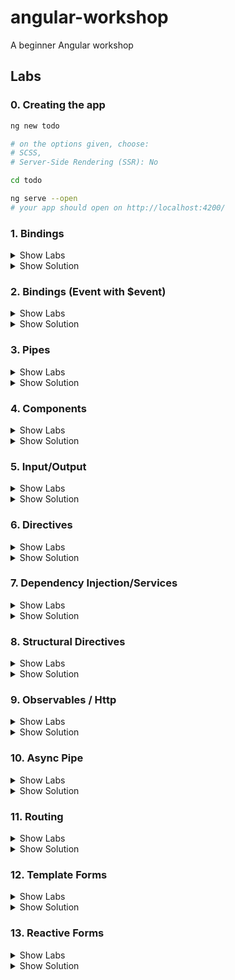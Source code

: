 # angular-workshop

A beginner Angular workshop

## Labs

### 0. Creating the app

```sh
ng new todo

# on the options given, choose:
# SCSS,
# Server-Side Rendering (SSR): No

cd todo

ng serve --open
# your app should open on http://localhost:4200/
```

### 1. Bindings

<details><summary>Show Labs</summary>
	
#### Interpolation
In your freshly created project, open the file `src/app/app.component.html`. You can completely remove the existing contents of this file. Now try the following bindings (one after another). 
1. `{{ 'hallo' }}`
2. `{{ 3 }}`
3. `{{ 17 + 4 }}`

Which values do you see in the preview pane?

#### Interpolation II

Now, open the file `src/app/app.component.ts` and introduce a new field called `value` within the `AppComponent` class:

```ts
export class AppComponent {
  // …
  public value = "Hello";
}
```

Bind the value of this field to the template file, by adding the following interpolation to `src/app/app.component.html`.

```html
<p>{{ value }}</p>
```

Then, `Hello` should show up in the preview pane.

#### Property Binding

1. Declare a new field called `color` on your component instance and initialize it with a CSS color value (e.g., `hotpink`))
2. Create a new `div` element in the AppComponent’s HTML template and add some text(Hint: `<div>My pink container</div>`
3. Bind the value of the field to the background color of the `div` element (Hint—add the following attribute assignment to the `div` node: `[style.backgroundColor]="color"`)

The square brackets are not a typo! They might look odd, but it will work.

#### Event Binding

1. Implement a new method `onClick` on the component instance that opens an alert box (Hint: `public onClick() { alert('Hello!'); }`)
2. Create a new `button` element in the AppComponent’s HTML template (Hint: `<button>Click me.</button>`)
3. Bind the click event of the button to the `onClick` method (Hint—add the following attribute assignment to the `button` node: `(click)="onClick()"`)
4. Implement a new method `onMouseMove` on the component instance that logs to the console (Hint: `console.log('Hello!')`)
5. Bind the `mousemove` event of the button to `onMouseMove`.

Again, the brackets are not a typo. It will work just fine.

</details>

<details><summary>Show Solution</summary>

```js
// app.component.ts
import { Component } from '@angular/core';

@Component({
  selector: 'app-root',
  standalone: true,
  templateUrl: './app.component.html',
  styleUrl: './app.component.scss',
})
export class AppComponent {
  title = 'todo';
  public value = 'Hello';
  color = 'hotpink';

  public onClick() {
    alert('Hello!');
  }

  public onMouseMove() {
    console.log('Hello!');
  }
}
```

```html
<!-- app.component.html -->
{{ "hallo" }} {{ 3 }} {{ 17 + 4 }}

<p>{{ value }}</p>

<div [style.backgroundColor]="color">My pink container</div>

<button (mousemove)="onMouseMove()" (click)="onClick()">Click me.</button>
```

```scss
// styles.scss

body {
  font-family: "Segoe UI", Tahoma, Geneva, Verdana, sans-serif;
}
```

</details>

### 2. Bindings (Event with $event)

<details><summary>Show Labs</summary>
	
#### Event Binding (Advanced)
Adjust the implementations of `onClick()` and `onMouseMove()` to print the coordinates of the mouse (instead of printing `Hello!`)

Hints:

- `(click)="onClick($event)"`
- `public onClick(event: MouseEvent): void {}`

MouseEvent documentation: https://developer.mozilla.org/de/docs/Web/API/MouseEvent

</details>

<details><summary>Show Solution</summary>

```js
export class AppComponent  {
  public value = "Hello";
  public color = "hotpink";

  public onClick(event: MouseEvent): void {
    alert(event.clientX);
  }

  public onMouseMove(event: MouseEvent): void {
    console.log(event.clientX);
  }
}
```

```html
<button (click)="onClick($event)" (mousemove)="onMouseMove($event)">
  Click me.
</button>
```

</details>

### 3. Pipes

<details><summary>Show Labs</summary>
	
#### Interpolation

In `app.component.ts`, add `CommonModule` to the `imports` array (line 7). Now the default pipes are available.

Adjust your value binding from lab #1 to be printed as lowercase (Hint: `{{ value | lowercase }}`).

Then, adjust it to be printed as UPPERCASE.

#### Built-in pipes

Add a new numeric field to your AppComponent (e.g., `public number = 3.14159;`). Bind this field to the template using the pipes:

- `percent`
- `currency`
- `number` (showing five decimal places)

Please use three interpolations (`{{ number | … }} {{ number | … }} {{ number | … }}`).

#### Create a new pipe

Generate a pipe with the name yell:

`ng generate pipe yell`

Open the generated file `yell.pipe.ts`.

Implement the yell pipe as follows:

- The yell pipe should suffix the bound value with three exclamation marks (e.g., `value + '!!!'` or `` `${value}!!!` ``).
- The developer can optionally pass an argument to override the suffix (`args` parameter).

| Interpolation               | Value    |
| --------------------------- | -------- |
| `{{ value \| yell }}`       | Hello!!! |
| `{{ value \| yell:'???' }}` | Hello??? |

</details>

<details><summary>Show Solution</summary>

```js
// app.component.ts
import { CommonModule } from "@angular/common";
import { Component } from "@angular/core";
import { YellPipe } from "./yell.pipe";

@Component({
  selector: "app-root",
  standalone: true,
  templateUrl: "./app.component.html",
  styleUrl: "./app.component.scss",
  imports: [CommonModule, YellPipe],
})
export class AppComponent {
  public value = "Hello";
  public color = "hotpink";
  public number = 3.14159;
  public onClick(event: MouseEvent) {
    console.log(event.clientX);
  }

  public onMouseMove(event: MouseEvent) {
    console.log(event.clientX);
  }
}
```

```js
// yell.pipe.ts
import { Pipe, PipeTransform } from "@angular/core";

@Pipe({
  name: "yell",
  standalone: true,
})
export class YellPipe implements PipeTransform {
  transform(value: string, args?: string) {
    const suffix = args || "!!!";
    const yelling = value + suffix;
    return yelling.toUpperCase();
  }
}
```

```html
<!-- app.component.ts -->
<p>{{ value | uppercase}}</p>

<p>{{ number | percent}}</p>
<p>{{ number | currency}}</p>
<p>{{ number | number}}</p>

<p>{{ value | yell}}</p>
<p>{{ value | yell: '???'}}</p>
```

</details>

### 4. Components

<details><summary>Show Labs</summary>
	
#### Create a new component

Create your first component. The new component should be named `todo`.

`ng generate component todo`

Which files have been created? What’s the selector of the new component (`selector` property of `todo.component.ts`)?

#### Use the new component in your AppComponent’s template

Open the AppComponent’s template (i.e., HTML file) and use the new component there by adding an HTML element with the new component’s selector name (e.g., if the selector is `my-selector`, add `<my-selector />` to the template).

You then need to import the todo component into the app component. You can do this automatically:
![image](https://github.com/thinktecture/angular-workshop/assets/13692904/9b843c0d-d21f-40fd-918c-484e8eb32be8)

If you like, you can duplicate this HTML element to see the idea of componentization in action.

</details>

<details><summary>Show Solution</summary>

```js
// todo.component.ts
import { Component } from "@angular/core";

@Component({
  selector: "app-todo",
  standalone: true,
  imports: [],
  templateUrl: "./todo.component.html",
  styleUrl: "./todo.component.scss",
})
export class TodoComponent {}
```

```html
<!-- app.component.html -->
<app-todo />
```

```js
// app.component.ts
...
import { TodoComponent } from './todo/todo.component';

@Component({
  selector: 'app-root',
  standalone: true,
  templateUrl: './app.component.html',
  styleUrl: './app.component.scss',
  imports: [CommonModule, YellPipe, TodoComponent],
})
export class AppComponent {
...
}

```

</details>

### 5. Input/Output

<details><summary>Show Labs</summary>
	
#### Input

1. Extend your `TodoComponent` with an `@Input()` field called `todo`.
2. Add a new `myTodo` field to the AppComponent and assign a todo object to it: `{ name: "Wash clothes", done: false, id: 3 }`
3. Pass the `myTodo` object to the `todo` component from the AppComponent’s template by using an input binding.
4. In the `TodoComponent`’s template, bind the value of the `todo` field to the UI using the interpolation and the `JSON` pipe.

#### Output

1. Extend your `TodoComponent` with an `@Output()` field called `done`.
2. Add a `button` to your `TodoComponent` and an event binding for the `click` event of this button.
   When the button is clicked, set the todo `done` property to `true` and emit the `done` event. Pass the current todo object as the event argument.
3. In the `AppComponent`’s template, bind to the `done` event using an event binding and log the finalized item to the console.

</details>

<details><summary>Show Solution</summary>

```js
// todo.component.ts

import { JsonPipe } from '@angular/common';
import { Component, EventEmitter, Input, Output } from '@angular/core';

@Component({
  selector: 'app-todo',
  standalone: true,
  imports: [JsonPipe],
  templateUrl: './todo.component.html',
  styleUrl: './todo.component.scss',
})
export class TodoComponent {
  @Input() todo: any;
  @Output() done = new EventEmitter();

  markAsDone() {
    this.todo.done = true;
    this.done.emit(this.todo);
  }
}
```

```html
<!-- todo.component.html -->

<p>Todo: {{todo | json }}</p>

<button (click)="markAsDone()">Mark as done</button>
```

```html
<!-- app.component.html -->

<app-todo [todo]="myTodo" (done)="onDoneClicked($event)" />
```

```js
// app.component.ts

import { CommonModule } from '@angular/common';
import { Component } from '@angular/core';
import { TodoComponent } from './todo/todo.component';

@Component({
  selector: 'app-root',
  standalone: true,
  templateUrl: './app.component.html',
  styleUrl: './app.component.scss',
  imports: [CommonModule, TodoComponent],
})
export class AppComponent {
  public myTodo = { name: 'Wash clothes', done: false, id: 3 };

  onDoneClicked($event: any) {
    console.log($event);
  }
}
```

</details>

### 6. Directives

<details><summary>Show Labs</summary>
	
#### Create a color directive

Create a directive:

```sh
ng generate directive color
```

The directive takes `color` as an `@Input()` binding. The directive should set the color of the host element (using a `@HostBinding()`).

#### Using the directive from the component

In the component template, declare a `colorToBind` property and give it your favorite color as its value. In the component template, pass the `colorToBind` property into the `[color]` input binding.

#### Create a click directive

Create another directive (named `click`) that adds a click handler to the elements where it’s placed on. Whenever the item is clicked, log a message to the console.

Don't forget to import `ColorDirective` and `ClickDirective` to the component that uses them.

</details>

<details><summary>Show Solution</summary>

```js
// todo.component.ts
import { Input, Output, EventEmitter, OnInit } from '@angular/core';

@Component({
  selector: 'app-todo',
  templateUrl: './todo.component.html',
  styleUrls: ['./todo.component.scss'],
  imports: [JsonPipe, ColorDirective, ClickDirective],
  standalone: true
})
export class TodoComponent implements OnInit {

  @Input() todo: any;

  @Output() done = new EventEmitter<any>();

  colorToBind = "blue";

  markAsDone(){
    this.todo.done = true;
    this.done.emit(this.todo);
  }
}
```

```html
<!-- todo.component.html -->
<p appClick appColor color="green">Todo: {{todo | json }}</p>

<button (click)="markAsDone()">Mark as done</button>
<p appColor [color]="colorToBind">Color binding test</p>
```

```js
// color.directive.ts
import { Directive, Input, HostBinding } from '@angular/core';

@Directive({
  selector: '[appColor]',
  standalone: true,
})
export class ColorDirective {
  @HostBinding('style.color')
  @Input()
  color: string = '';
}

```

```js
// click.directive.ts
import { Directive, Input, HostListener } from '@angular/core';

@Directive({
    selector: '[appClick]',
    standalone: true
})
export class ClickDirective {
    @HostListener('click', ['$event'])
    handleClick($event): void {
        console.log('a message');
    }

  constructor() {}
}
```

</details>

### 7. Dependency Injection/Services

<details><summary>Show Labs</summary>
	
#### Injecting ElementRef

In your AppComponent…

1. `import {ElementRef} from '@angular/core';`
2. Request an instance of `ElementRef` via constructor injection
3. Log the instance to the console
4. Inspect it
5. Is the instance provided by the root injector, a module or a component?

#### Create a new model interface

```
ng generate interface todo
```

Create a new model class called `todo` and add the properties:

- `name` (string)
- `done` (boolean)
- `id` (number, optional)

#### Create a new service

```
ng generate service todo
```

In your TodoService, add the following methods:

```ts
  create(todo: Todo) {}
  get(todoId: number) {}
  getAll(): Todo[] {}
  update(todo: Todo): void {}
  delete(todoId: number): void {}
```

Add the following field:

```ts
  public todos: Todo[] = [
    { done: false, name: 'Learn Angular', id: 1 },
    { name: 'Wash my clothes', done: false, id: 2 },
    { name: 'Tidy up the room', done: true, id: 3 },
    { name: 'Mine bitcoin', done: false, id: 4 },
  ];
```

Add a very basic, synchronous implementation for getAll returning the todos. Inject your TodoService into the AppComponent (don’t forget to update the imports on top). Log the list of todos to the console in the AppComponent.

</details>

<details><summary>Show Solution</summary>

```js
// app.component.ts
import { CommonModule } from '@angular/common';
import { Component, ElementRef } from '@angular/core';
import { TodoComponent } from './todo/todo.component';
import { TodoService } from './todo.service';

@Component({
  selector: 'app-root',
  standalone: true,
  templateUrl: './app.component.html',
  styleUrl: './app.component.scss',
  imports: [CommonModule, TodoComponent],
  providers: [TodoService]
})
export class AppComponent {
  public myTodo = { name: 'Wash clothes', done: false, id: 3 };
  constructor(
    private readonly elRef: ElementRef,
    private readonly todoService: TodoService
  ) {
    console.log('element ref', elRef);
    console.log('service todos', todoService.getAll());
  }


  onDoneClicked($event: any) {
    console.log($event);
  }
}

```

```js
// todo.ts
export interface Todo {
  name: string;
  done: boolean;
  id?: number;
}
```

```js
// todo.service.ts
@Injectable()
export class TodoService {

  public todos: Todo[] = [
    { done: false, name: 'Learn Angular', id: 1 },
    { name: 'Wash my clothes', done: false, id: 2 },
    { name: 'Tidy up the room', done: true, id: 3 },
    { name: 'Mine bitcoin', done: false, id: 4 },
  ];

  constructor() { }

  create(todo: Todo) { }

  get(todoId: number)  { }

  getAll(): Todo[]  {
    return this.todos;
  }

  update(todo: Todo): void  { }

  delete(todoId: number): void  { }

}
```

</details>

### 8. Structural Directives

<details><summary>Show Labs</summary>
	
#### *ngIf

In your AppComponent’s template, add the following snippet:

```html
<button (click)="toggle()">Toggle</button>
<div *ngIf="show">I’m visible!</div>
```

On the component class, introduce a new boolean `show` field and toggle it via a new `toggle()` method (Hint: `this.show = !this.show;`). Your toggle button should work now.

#### \*ngFor

In the AppComponent, introduce a new field `todos` and assign the return value of todoService.getAll() to it.
Bind this field to the view using the `*ngFor` structural directive and an unordered list (`ul`) with one list item (`li`) for each todo. You can display t he todo name via interpolation.

```html
<!-- app.component.html -->
<ul>
  <li *ngFor="let todo of todos">{{todo.name}}{{todo.done}}</li>
</ul>
```

Now you should be able to your todo list in the browser.

Next, iterate over your TodoComponent (app-todo) instead and pass the todo via the todo property binding. Adjust the template of TodoComponent to include:

- a checkbox (input) to show the “done” state
- you can bind the markAsDone() method to the (change) Event in the checkbox
- a label to show the “name” text

```html
<!-- todo.component.html -->
<label>
  <input type="checkbox" [checked]="todo.done" (change)="markAsDone($event)" />
  {{ todo.name }}
</label>
```

</details>

<details><summary>Show Solution</summary>

```js
// app.component.ts
@Component({
  selector: 'app-root',
  templateUrl: './app.component.html',
  styleUrls: [ './app.component.scss' ],
  imports:[TodoComponent, CommonModule],
  standalone: true
})
export class AppComponent  {

  show = true;
  todos = [];

  constructor(private readonly elementRef: ElementRef,
  private readonly todoService: TodoService){
    console.log("elementRef from constructor", elementRef);

    this.todos = todoService.getAll();
  }

  logElementRef(){
    console.log("elementRef from console as property", this.elementRef);
  }

  toggle() {
    this.show = !this.show;
  }

  catchDoneEvent(todo: any) {
    console.log(todo)
  }

}
```

```html
<!-- app.component.html -->
<button (click)="toggle()">Toggle</button>
<div *ngIf="show">I am visible!</div>
<ul>
  <li *ngFor="let todo of todos">{{todo.name}}</li>
</ul>
<app-todo
  *ngFor="let todo of todos"
  [todo]="todo"
  (done)="catchDoneEvent($event)"
/>
```

```js

export class AppComponent {
  public myTodo = { name: 'Wash clothes', done: false, id: 3 };

  public show: boolean = false;
  todos: Todo[] = [];

  constructor(
    private readonly elRef: ElementRef,
    private readonly todoService: TodoService
  ) {
    console.log('element ref', elRef);
    console.log('service todos', todoService.getAll());
    this.todos = todoService.getAll();
  }

  onDoneClicked($event: any) {
    console.log($event);
  }

  toggle() {
    this.show = !this.show;
  }

  catchDoneEvent(todo: Todo) {
    console.log(todo);
  }
}
```

```js
// todo.service.ts
@Injectable({ providedIn: 'root' })
export class TodoService {
  constructor() {}
  public todos: Todo[] = [
    { done: false, name: 'Learn Angular', id: 1 },
    { name: 'Wash my clothes', done: false, id: 2 },
    { name: 'Tidy up the room', done: true, id: 3 },
    { name: 'Mine bitcoin', done: false, id: 4 },
  ];

  create(todo: Todo) {}

  get(todoId: number) {}

  getAll(): Todo[] {
    return this.todos;
  }

  update(todo: Todo): void {}

  delete(todoId: number): void {}
}

```

```js
// todo.component.ts
import { Component, EventEmitter, Input, Output } from '@angular/core';
import { Todo } from '../todo';

@Component({
  selector: 'app-todo',
  standalone: true,
  imports: [],
  templateUrl: './todo.component.html',
  styleUrl: './todo.component.scss',
})
export class TodoComponent {
  @Input() todo: any;

  @Output() done = new EventEmitter<Todo>();

  colorToBind = 'blue';

  markAsDone() {
    this.todo.done = !this.todo.done;
    this.done.emit(this.todo);
  }
}

```

```html
<!-- todo.component.html -->
<label>
  <input type="checkbox" [checked]="todo.done" (change)="markAsDone()" />
  {{ todo.name }}
</label>
```

</details>

### 9. Observables / Http

<details><summary>Show Labs</summary>
	
#### Adjust service

Adjust your `TodoService` to now return Observables and upgrade the synchronous value in `getAll()` to an Observable (via `of()`).

```
create(todo: Todo): Observable<Todo>
get(todoId: number): Observable<Todo>
getAll(): Observable<Todo[]>
update(todo: Todo): Observable<void>
delete(todoId: number): Observable<void>`
```

#### Use HttpClient

In your `ApplicationConfig`, provide the HttpClientModule using the `provideHttpClient()` in the providers list.

Add a constructor to TodoService and request an instance of `HttpClient` and use HTTP requests instead of returning synchronous data using the following URLs. Remember you need to subscribe to the methods in the service to trigger the rest call.

| Method | Action     | URL                                        |
| ------ | ---------- | ------------------------------------------ |
| GET    | get all    | https://tt-todos.azurewebsites.net/todos   |
| GET    | get single | https://tt-todos.azurewebsites.net/todos/1 |
| POST   | create     | https://tt-todos.azurewebsites.net/todos   |
| PUT    | update     | https://tt-todos.azurewebsites.net/todos/1 |
| DELETE | delete     | https://tt-todos.azurewebsites.net/todos/1 |

</details>

<details><summary>Show Solution</summary>

```js
// app.module.ts
import { ApplicationConfig } from '@angular/core';
import { provideRouter } from '@angular/router';

import { routes } from './app.routes';
import { provideHttpClient } from '@angular/common/http';

export const appConfig: ApplicationConfig = {
  providers: [provideRouter(routes), provideHttpClient()],
};
```

```js
@Injectable()
// todo.service.ts
export class TodoService {

  private actionUrl = "https://tt-todos.azurewebsites.net/todos"

  constructor(private readonly httpClient: HttpClient) { }

  create(todo: Todo) {
    return this.httpClient.post<Todo>(this.actionUrl, todo);
  }

  get(todoId: number)  {
    return this.httpClient.get<Todo>(`${this.actionUrl}/${todoId}`);
  }

  getAll(): Observable<Todo[]>  {
    return this.httpClient.get<Todo[]>(this.actionUrl);
  }

  update(todo: Todo)  {
    return this.httpClient.put(`${this.actionUrl}/${todo.id}`, todo);
  }

  delete(todoId: number)  {
    return this.httpClient.delete(`${this.actionUrl}/${todoId}`);
  }
}
```

```js
// app.component.ts
import { ElementRef } from '@angular/core';

@Component({
  selector: 'app-root',
  standalone: true,
  templateUrl: './app.component.html',
  styleUrl: './app.component.scss',
  imports: [RouterOutlet, CommonModule, YellPipe, TodoComponent],
})
export class AppComponent  {

  private show = true;
  todos = [];

  constructor(private readonly elementRef: ElementRef,
  private readonly todoService: TodoService){
    console.log("elementRef from constructor", elementRef);

    todoService.getAll().subscribe(todos => this.todos = todos);
  }

  catchDoneEvent(todo: any) {
    console.log(todo)
  }

  logElementRef(){
    console.log("elementRef from console as property", this.elementRef);
  }

  toggle() {
    this.show = !this.show;
  }
}
```

</details>

### 10. Async Pipe

<details><summary>Show Labs</summary>
	
#### Use Async Pipe

Use the `async` pipe instead of manually subscribing. Use the `ngOnInit()` lifecycle to update the `todos$` field.

**Instead of:**

```ts
public todos: Todo[];
```

**Use:**

```ts
public todos$: Observable<Todo[]>;
```

**Instead of:**
```ts
todoService.getAll().subscribe((todos) => (this.todos = todos));
```

**Use:**

```ts
this.todos$ = todoService.getAll();
```

**Instead of:**

```ts
<app-todo *ngFor="let todo of todos" [todo]="todo" />
```

**Use:**

```ts
<app-todo *ngFor="let todo of todos$ | async" [todo]="todo" />
```

</details>

<details><summary>Show Solution</summary>

```js
// app.component.ts
import { CommonModule } from '@angular/common';
import { Component, ElementRef } from '@angular/core';
import { TodoComponent } from './todo/todo.component';
import { TodoService } from './todo.service';
import { Todo } from './todo';
import { Observable } from 'rxjs';

@Component({
  selector: 'app-root',
  standalone: true,
  templateUrl: './app.component.html',
  styleUrl: './app.component.scss',
  imports: [CommonModule, TodoComponent],
  providers: [TodoService],
})
export class AppComponent {
  public show = false;
  protected readonly todos$ = this.todoService.getAll();

  constructor(
    private readonly elRef: ElementRef,
    private readonly todoService: TodoService
  ) {
    console.log('element ref', elRef);
  }

  onDoneClicked($event: any) {
    console.log($event);
  }

  toggle() {
    this.show = !this.show;
  }

  catchDoneEvent(todo: Todo) {
    console.log(todo);
  }
}
```

```html
<!-- app.component.html -->
<button (click)="toggle()">Toggle</button>
<div *ngIf="show">I'm visible!</div>

<ul>
  <li *ngFor="let todo of todos$ | async as todos">
    {{ todo.name }}, {{ todo.done }}
  </li>
</ul>

<div *ngIf="todos$ | async as todos">You have {{ todos.length }} todos!</div>
<app-todo
  *ngFor="let todo of todos$ | async"
  [todo]="todo"
  (done)="catchDoneEvent($event)"
/>
```

</details>

### 11. Routing

<details><summary>Show Labs</summary>
	
#### Generate components	
Add the following components:	
- TodoListComponent	
- TodoEditComponent	
- TodoCreateComponent	
- NotFoundComponent

#### Define routes

Define/assign the following routes:

- ''
- todos
- todos/:id
- todos/new
- \*\*

Redirect the default route ('') to the todo list.

#### Router outlet

Add a `<router-outlet>` to your AppComponent:

```html
<router-outlet></router-outlet>
```

Then try out different routes by typing them into the address bar.

- Which parts of the page change?
- Which parts stay the same?

#### Router links

In your AppComponent, define two links:

- Home (/todos)
- Create (/todos/new)

In TodoListComponent, request all todos and update the template:

```html
<ul>
  <li *ngFor="let todo of todos$ | async">
    <a [routerLink]="todo.id">{{ todo.name }}</a>
  </li>
</ul>
```

#### Active router links

In AppComponent, add routerLinkActive:

```html
<a routerLink="/todos" routerLinkActive="router-link-active">Home</a>
```

Add a CSS style for a.router-link-active

#### Activated route

In TodoEditComponent, listen for changes of the ActivatedRoute and retrieve the record with the given ID from the TodoService and bind it to the view as follows:

```
{{ todo$ | async | json }}
```

</details>

<details><summary>Show Solution</summary>

```js
// app.config.ts
import { ApplicationConfig } from '@angular/core';
import {
  provideRouter,
  withComponentInputBinding,
  withHashLocation,
} from '@angular/router';

import { routes } from './app.routes';
import { provideHttpClient } from '@angular/common/http';

export const appConfig: ApplicationConfig = {
  providers: [provideRouter(routes), provideHttpClient()],
};
```

```js
// app.routes.ts
import { Routes } from '@angular/router';
import { TodoCreateComponent } from './todo-create/todo-create.component';
import { TodoEditComponent } from './todo-edit/todo-edit.component';
import { NotFoundComponent } from './not-found/not-found.component';
import { TodoListComponent } from './todo-list/todo-list.component';

export const routes: Routes = [
  { path: '', redirectTo: 'todos', pathMatch: 'full' },
  { component: TodoListComponent, path: 'todos' },
  { component: TodoCreateComponent, path: 'todos/new' },
  { component: TodoEditComponent, path: 'todos/:id' },
  { component: NotFoundComponent, path: '**' },
];
```

```js
// app.component.ts
import { Component } from '@angular/core';
import { RouterLink, RouterOutlet } from '@angular/router';

@Component({
  selector: 'app-root',
  standalone: true,
  templateUrl: './app.component.html',
  styleUrl: './app.component.scss',
  imports: [RouterOutlet, RouterLink],
  providers: [],
})
export class AppComponent {
  constructor() {}
}
```

```html
<!-- app.component.html -->
<div style="header">
  <a [routerLink]="['']" routerLinkActive="router-link-active">
    Home
  </a> 
  <br />
  <a [routerLink]="['todos', 'new']" routerLinkActive="router-link-active">
    Create Todo
  </a>
</div>
<router-outlet></router-outlet>
```

```scss
// app.component.scss
.header {
  display: flex;
  gap: 1rem;
}
```

```js
// todo.component.ts
import { Component, EventEmitter, Input, Output } from '@angular/core';
import { Todo } from '../todo';

@Component({
  selector: 'app-todo',
  standalone: true,
  imports: [],
  templateUrl: './todo.component.html',
  styleUrl: './todo.component.scss',
})
export class TodoComponent {
  @Input() todo: any;

  @Output() done = new EventEmitter<Todo>();

  colorToBind = 'blue';

  markAsDone() {
    this.todo.done = !this.todo.done;
    this.done.emit(this.todo);
  }
}

```

```html
<!-- todo.component.html -->
<label>
  <input type="checkbox" [checked]="todo.done" (change)=markAsDone()">
  <a [routerLink]="todo.id">{{ todo.name }}</a>
</label>
```

```js
// todo-edit.component.ts
import { Component, OnInit } from '@angular/core';
import { TodoService } from '../todo.service';
import { ActivatedRoute } from '@angular/router';
import { AsyncPipe, CommonModule } from '@angular/common';
import { map, of, switchMap } from 'rxjs';
import { Todo } from '../todo';

@Component({
  selector: 'app-todo-edit',
  standalone: true,
  imports: [CommonModule, AsyncPipe],
  templateUrl: './todo-edit.component.html',
  styleUrl: './todo-edit.component.scss',
})
export class TodoEditComponent implements OnInit {
  constructor(
    private readonly todoService: TodoService,
    private readonly activatedRoute: ActivatedRoute
  ) {}
  protected todo$ = of<Todo>({ name: '', done: false });

  ngOnInit() {
    this.todo$ = this.activatedRoute.params.pipe(
      map((params) => params['id'] as string),
      switchMap((id) => this.todoService.get(id))
    );
  }
}
```

```html
<!-- todo-edit.component.html -->
<p>{{ todo$ | async | json }}</p>
```

```scss
// styles.scss

body {
  font-family: "Segoe UI", Tahoma, Geneva, Verdana, sans-serif;
}

.router-link-active {
  color: green;
  font-weight: bold;
}

a {
  text-decoration: none;
}
```

</details>

### 12. Template Forms

<details><summary>Show Labs</summary>
	
#### Add a form	
 In TodoEditComponent, update the template to contain the following form. It should have two fields: A text field for editing the name and a checkbox for setting the done state. Implement onSubmit and send the updated todo to the server.

```html
<form *ngIf="todo$ | async as todo" (ngSubmit)="onSubmit(todo)">
  <!-- … -->
  <button>Submit!</button>
</form>
```

#### Validation

Now, add a required and minlength (5 characters) validation to the name field. Update the submit button to be disabled when the form is invalid:

```html
<form *ngIf="todo$ | async as todo" (ngSubmit)="onSubmit(todo)" #form="ngForm">
  <!-- … -->
  <button [disabled]="form.invalid">Submit!</button>
</form>
```

</details>

<details><summary>Show Solution</summary>

```html
<!-- todo-edit.component.html -->
<form *ngIf="todo$ | async as todo" #form="ngForm" (ngSubmit)="onSubmit(todo)">
  <input type="checkbox" [(ngModel)]="todo.done" name="done" />
  <input
    type="name"
    [(ngModel)]="todo.name"
    name="name"
    minlength="3"
    required="true"
  />
  <button type="submit" [disabled]="form.invalid">Submit!</button>
</form>
```

```js
// todo-edit.component.ts
import { Component, OnInit } from '@angular/core';
import { TodoService } from '../todo.service';
import { ActivatedRoute } from '@angular/router';
import { AsyncPipe, CommonModule } from '@angular/common';
import { map, of, switchMap } from 'rxjs';
import { Todo } from '../todo';
import { FormsModule } from '@angular/forms';

@Component({
  selector: 'app-todo-edit',
  standalone: true,
  imports: [CommonModule, AsyncPipe, FormsModule],
  templateUrl: './todo-edit.component.html',
  styleUrl: './todo-edit.component.scss',
})
export class TodoEditComponent implements OnInit {
  constructor(
    private readonly todoService: TodoService,
    private readonly activatedRoute: ActivatedRoute
  ) {}

  protected todo$ = of<Todo>({ name: '', done: false });

  ngOnInit() {
    this.todo$ = this.activatedRoute.params.pipe(
      map((params) => params['id'] as string),
      switchMap((id) => this.todoService.get(id))
    );
  }

  onSubmit(todo: Todo) {
    console.log(todo);
    this.todoService.update(todo).subscribe((savedTodo) => {
      console.log('saved!');
    });
  }
}

```

</details>

### 13. Reactive Forms

<details><summary>Show Labs</summary>

#### Add a form

In the class `TodoCreateComponent`, inject the `NonNullableFormBuilder` and the `TodoService`. Then, create a new form group with a form control for setting the `name` and the `done` state of the newly created todo:

```ts
  private readonly fb = inject(NonNullableFormBuilder);
  private readonly todoService = inject(TodoService);
  protected readonly formGroup = this.fb.group({
    // formControlName: ['default value']
  });
```

Then, update the template to contain the following form. It should have to fields: A text field for editing the name and a checkbox for setting the done state. Implement `onSubmit()` and create the new todo item on the server using the TodoService.

```html
<form [formGroup]="formGroup" (ngSubmit)="onSubmit(todo)">
  <!-- … -->
  <input type="text" formControlName="name" />
  <button>Submit!</button>
</form>
```

#### Validation

Now, add a required and minlength (5 characters) validation to the name field:

```ts
  name: ['', [Validators.required, Validators.minlength(5)]]
```

Update the submit button to be disabled when the form is invalid:

```html
<form [formGroup]="formGroup" (ngSubmit)="onSubmit(todo)">
  <!-- … -->
  <button [disabled]="formGroup.invalid">Submit!</button>
</form>
```

</details>

<details><summary>Show Solution</summary>

```html
<!-- todo-create.component.html -->
<form [formGroup]="formGroup" (ngSubmit)="onSubmit()">
  <input type="checkbox" formControlName="done" />
  <input type="text" formControlName="name" />
  <button [disabled]="formGroup.invalid">Submit!</button>
</form>
```

```ts
// todo-create.component.ts
import { Component, inject } from '@angular/core';
import { NonNullableFormBuilder, ReactiveFormsModule } from '@angular/forms';
import { TodoService } from '../todo.service';

@Component({
  selector: 'app-todo-create',
  standalone: true,
  imports: [ReactiveFormsModule],
  templateUrl: './todo-create.component.html',
  styleUrls: ['./todo-create.component.scss'],
})
export class TodoCreateComponent {
  private readonly fb = inject(NonNullableFormBuilder);
  private readonly todoService = inject(TodoService);
  protected readonly formGroup = this.fb.group({
    done: [false],
    name: ['', [Validators.required, Validators.minLength(5)]],
  });

  onSubmit() {
    this.todoService.create(this.formGroup.getRawValue()).subscribe();
  }
}
```

## Acknowledgements

A prior version of this workshop was held together with [Fabian Gosebrink](https://twitter.com/FabianGosebrink).
